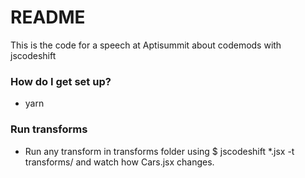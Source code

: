 # README #

This is the code for a speech at Aptisummit about codemods with jscodeshift

### How do I get set up? ###

* yarn

### Run transforms ###

* Run any transform in transforms folder using $ jscodeshift *.jsx -t transforms/<name of transform> and watch how Cars.jsx changes.